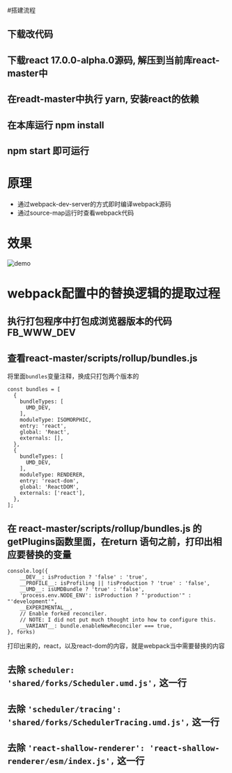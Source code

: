 #搭建流程
## 下载改代码
## 下载react 17.0.0-alpha.0源码, 解压到当前库react-master中
## 在readt-master中执行 yarn, 安装react的依赖
## 在本库运行 npm install 
## npm start 即可运行

# 原理
- 通过webpack-dev-server的方式即时编译webpack源码
- 通过source-map运行时查看webpack代码
# 效果
![demo](https://github.com/lirongfei123/static/blob/master/demo.gif?raw=true)

# webpack配置中的替换逻辑的提取过程
## 执行打包程序中打包成浏览器版本的代码 FB_WWW_DEV
## 查看react-master/scripts/rollup/bundles.js
将里面`bundles`变量注释，换成只打包两个版本的
```
const bundles = [
  {
    bundleTypes: [
      UMD_DEV,
    ],
    moduleType: ISOMORPHIC,
    entry: 'react',
    global: 'React',
    externals: [],
  },
  {
    bundleTypes: [
      UMD_DEV,
    ],
    moduleType: RENDERER,
    entry: 'react-dom',
    global: 'ReactDOM',
    externals: ['react'],
  },
];
```
## 在 react-master/scripts/rollup/bundles.js 的 getPlugins函数里面，在return 语句之前，打印出相应要替换的变量
```
console.log({
    __DEV__: isProduction ? 'false' : 'true',
    __PROFILE__: isProfiling || !isProduction ? 'true' : 'false',
    __UMD__: isUMDBundle ? 'true' : 'false',
    'process.env.NODE_ENV': isProduction ? "'production'" : "'development'",
    __EXPERIMENTAL__,
    // Enable forked reconciler.
    // NOTE: I did not put much thought into how to configure this.
    __VARIANT__: bundle.enableNewReconciler === true,
}, forks)
```
打印出来的，react，以及react-dom的内容，就是webpack当中需要替换的内容

## 去除 `scheduler: 'shared/forks/Scheduler.umd.js',` 这一行
## 去除 `'scheduler/tracing': 'shared/forks/SchedulerTracing.umd.js',` 这一行
## 去除 `'react-shallow-renderer': 'react-shallow-renderer/esm/index.js',` 这一行